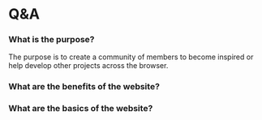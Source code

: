 # Q&A

### What is the purpose?
The purpose is to create a community of members to become inspired or help develop other projects across the browser. 

### What are the benefits of the website?


### What are the basics of the website?


